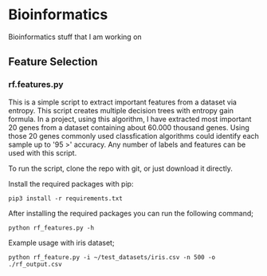 # Bioinformatics
Bioinformatics stuff that I am working on


## Feature Selection

### rf.features.py

This is a simple script to extract important features from a dataset via entropy. This script creates multiple decision trees with entropy gain formula. In a project, using this algorithm, I have extracted most important 20 genes from a dataset containing about 60.000 thousand genes. Using those 20 genes commonly used classfication algorithms could identify each sample up to '95 >' accuracy. Any number of labels and features can be used with this script.

To run the script, clone the repo with git, or just download it directly. 

Install the required packages with pip:

```
pip3 install -r requirements.txt
```

After installing the required packages you can run the following command;
```
python rf_features.py -h
```

Example usage with iris dataset;
```
python rf_feature.py -i ~/test_datasets/iris.csv -n 500 -o ./rf_output.csv
```



